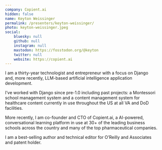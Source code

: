 ```yaml
---
company: Copient.ai
hidden: false
name: Keyton Weissinger
permalink: /presenters/keyton-weissinger/
photo: keyton-weissinger.jpeg
social:
    bluesky: null
    github: null
    instagram: null
    mastodon: https://fosstodon.org/@keyton
    twitter: null
    website: https://copient.ai
---
```


I am a thirty-year technologist and entrepreneur with a focus on Django and, more recently, LLM-based artificial intelligence application development.

I’ve worked with Django since pre-1.0 including past projects: a Montessori school management system and a content management system for healthcare content currently in use throughout the US at all VA and DoD facilities.

More recently, I am co-founder and CTO of Copient.ai, a AI-powered, conversational learning platform in use at 30+ of the leading business schools across the country and many of the top pharmaceutical companies.

I am a best-selling author and technical editor for O’Reilly and Associates and patent holder.
